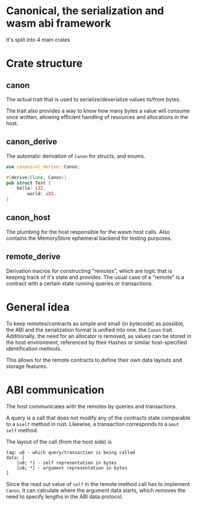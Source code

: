 # Canonical, the serialization and wasm abi framework

It's split into 4 main crates

# Crate structure

## canon

The actual trait that is used to serialize/deserialize values to/from bytes.

The trait also provides a way to know how many bytes a value will consume once written, allowing efficient handling of resources and allocations in the host.

## canon_derive

The automatic derivation of `Canon` for structs, and enums.

```rust
use canonical_derive::Canon;

#[derive(Clone, Canon)]
pub struct Test {
    hello: i32,
		world: u32,
}
```

## canon_host

The plumbing for the host responsible for the wasm host calls. Also contains the MemoryStore ephemeral backend for testing purposes.

## remote_derive

Derivation macros for constructing "remotes", which are logic that is keeping track of it's state and provides. The usual case of a "remote" is a contract with a certain state running queries or transactions.

# General idea

To keep remotes/contracts as simple and small (in bytecode) as possible, the ABI and the serialization format is unified into one. the `Canon` trait. Additionally, the need for an allocator is removed, as values can be stored in the host environment, referenced by their Hashes or similar host-specified identification methods.

This allows for the remote contracts to define their own data layouts and storage features.

# ABI communication

The host communicates with the remotes by queries and transactions.

A query is a call that does not modify any of the contracts state comparable to a `&self` method in rust. Likewise, a transaction corresponds to a `&mut self` method.

The layout of the call (from the host side) is

```
tag: u8 - which query/transaction is being called
data: [
	[u8; *] - self representation in bytes
	[u8; *] - argument representation in bytes
]
```

Since the read out value of `self` in the remote method call has to implement `Canon`, it can calculate where the argument data starts, which removes the need to specify lengths in the ABI data protocol.

